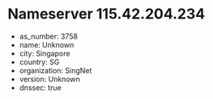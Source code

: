 # Nameserver 115.42.204.234

* as_number: 3758
* name: Unknown
* city: Singapore
* country: SG
* organization: SingNet
* version: Unknown
* dnssec: true
